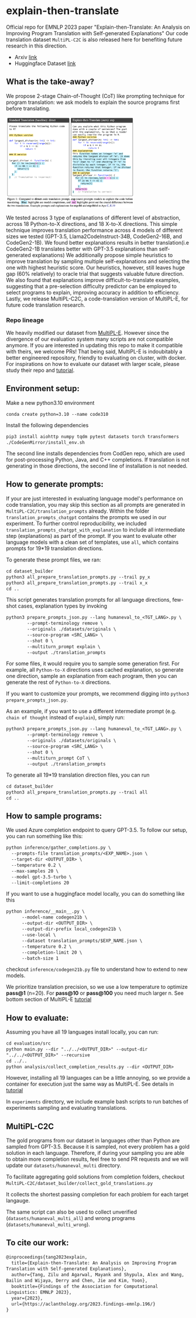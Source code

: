 # explain-then-translate
Official repo for EMNLP 2023 paper "Explain-then-Translate: An Analysis on Improving Program Translation with Self-generated Explanations"
Our code translation dataset `MultiPL-C2C` is also released here for benefiting future research in this direction.

- Arxiv [link](https://arxiv.org/abs/2311.07070)
- Huggingface Dataset [link](https://huggingface.co/datasets/zilu-peter-tang/MultiPL-C2C)

## What is the take-away?
We propose 2-stage Chain-of-Thought (CoT) like prompting technique for program translation: we ask models to explain the source programs first before translating.

<img src="https://github.com/PootieT/explain-then-translate/blob/main/docs/prompt_main_2.png" width="350">

We tested across 3 type of explanations of different level of abstraction, across 18 Python-to-X directions, and 18 X-to-X directions. 
This simple technique improves translation performance across 4 models of different sizes we tested (GPT-3.5, Llama2CodeInstruct-34B, CodeGen2-16B, and CodeGen2-1B).
We found better explanations results in better translation(i.e CodeGen2-1B translates better with GPT-3.5 explanations than self-generated explanations)
We additionally propose simple heuristics to improve translation by sampling multiple self-explanations and selecting the one with highest heuristic score. Our heuristics, however, still leaves huge gap (60% relatively) to oracle trial that suggests valuable future direction.
We also found that explanations improve difficult-to-translate examples, suggesting that a pre-selection difficulty predictor can be employed to select programs to explain, improving accuracy in addition to efficiency.
Lastly, we release MultiPL-C2C, a code-translation version of MultiPL-E, for future code translation research.

### Repo lineage

We heavily modified our dataset from [MultiPL-E](https://github.com/nuprl/MultiPL-E). However since the divergence of our evaluation system many scripts are not compatible anymore. If you are interested in updating this repo to make it compatible with theirs, we welcome PRs! That being said, MultiPL-E is indoubitably a better engineered repository, friendly to evaluating on cluster, with docker. For inspirations on how to evaluate our dataset with larger scale, please study their repo and [tutorial](https://nuprl.github.io/MultiPL-E/).

## Environment setup:

Make a new python3.10 environment
```shell
conda create python=3.10 --name code310
```
Install the following dependencies
```shell
pip3 install aiohttp numpy tqdm pytest datasets torch transformers
./CodeGenMirror/install_env.sh
```
The second line installs dependencies from CodGen repo, which are used for post-processing
Python, Java, and C++ completions. If translation is not generating in those directions, 
the second line of installation is not needed.

## How to generate prompts:

If your are just interested in evaluating language model's performance on code translation,
you may skip this section as all prompts are generated in `MultiPL-C2C/translation_prompts` already. 
Within the folder `translation_prompts_chatgpt` contains the prompts we used in our experiment.
To further control reproducibility, we included `translation_prompts_chatgpt_with_explanation` to 
include all intermediate step (explanations) as part of the prompt. If you want to evaluate 
other language models with a clean set of templates, use `all`, which contains prompts for 19*19 
translation directions.

To generate these prompt files, we ran:

```shell
cd dataset_builder
python3 all_prepare_translation_prompts.py --trail py_x
python3 all_prepare_translation_prompts.py --trail x_x
cd ..
```
This script generates translation prompts for all language directions, few-shot cases, explanation types by invoking

```shell
python3 prepare_prompts_json.py --lang humaneval_to_<TGT_LANG>.py \
        --prompt-terminology remove \
        --originals ./datasets/originals \
        --source-program <SRC_LANG> \
        --shot 0 \
        --multiturn_prompt explain \
        --output ./translation_prompts
```
For some files, it would require you to sample some generation first. For example, all `Python-to-X` directions uses 
cached explanation, so generate one direction, sample an explanation from each program, then you can generate the rest 
of `Python-to-X` directions.

If you want to customize your prompts, we recommend digging into `python3 prepare_prompts_json.py`.

As an example, if you want to use a different intermediate prompt (e.g. `chain of thought` instead of `explain`), 
simply run:
```shell
python3 prepare_prompts_json.py --lang humaneval_to_<TGT_LANG>.py \
        --prompt-terminology remove \
        --originals ./datasets/originals \
        --source-program <SRC_LANG> \
        --shot 0 \
        --multiturn_prompt CoT \
        --output ./translation_prompts
```

To generate all 19*19 translation direction files, you can run
```shell
cd dataset_builder
python3 all_prepare_translation_prompts.py --trail all
cd ..
```

## How to sample programs:

We used Azure completion endpoint to query GPT-3.5. To follow our setup, you can run something like this:
```shell
python inference/gather_completions.py \
  --prompts-file translation_prompts/<EXP_NAME>.json \
  --target-dir <OUTPUT_DIR> \
  --temperature 0.2 \
  --max-samples 20 \
  --model gpt-3.5-turbo \
  --limit-completions 20
```

If you want to use a huggingface model locally, you can do something like this
```shell
python inference/__main__.py \
      --model-name codegen21b \
      --output-dir <OUTPUT_DIR> \
      --output-dir-prefix local_codegen21b \
      --use-local \
      --dataset translation_prompts/$EXP_NAME.json \
      --temperature 0.2 \
      --completion-limit 20 \
      --batch-size 1
```
checkout `inference/codegen21b.py` file to understand how to extend to new models.

We prioritize translation precision, so we use a low temperature to optimize **pass@1** (n=20). 
For **pass@10** or **pass@100** you need much larger n. See bottom section of MultiPL-E 
[tutorial](https://nuprl.github.io/MultiPL-E/tutorial.html)

## How to evaluate:

Assuming you have all 19 languages install locally, you can run:

```shell
cd evaluation/src
python main.py --dir "../../<OUTPUT_DIR>" --output-dir "../../<OUTPUT_DIR>" --recursive
cd ../..
python analysis/collect_completion_results.py --dir <OUTPUT_DIR>
```

However, installing all 19 languages can be a little annoying, so we provide a container for 
execution just the same way as MultiPL-E. See details in [tutorial](MultiPL-C2C/docs/tutorial.md)

In `experiments` directory, we include example bash scripts to run batches of experiments sampling 
and evaluating translations.

## MultiPL-C2C

The gold programs from our dataset in languages other than Python are sampled from GPT-3.5. 
Because it is sampled, not every problem has a gold solution in each language. 
Therefore, if during your sampling you are able to obtain more completion results, feel free to send 
PR requests and we will update our `datasets/humaneval_multi` directory.

To facilitate aggregating gold solutions from completion folders, checkout 
`MultiPL-C2C/dataset_builder/collect_gold_translations.py`

It collects the shortest passing completion for each problem for each target langauge.

The same script can also be used to collect unverified (`datasets/humaneval_multi_all`) and wrong programs
(`datasets/humaneval_multi_wrong`).

## To cite our work:

```
@inproceedings{tang2023explain,
  title={Explain-then-Translate: An Analysis on Improving Program Translation with Self-generated Explanations},
  author={Tang, Zilu and Agarwal, Mayank and Shypula, Alex and Wang, Bailin and Wijaya, Derry and Chen, Jie and Kim, Yoon},
  booktitle={Findings of the Association for Computational Linguistics: EMNLP 2023},
  year={2023},
  url={https://aclanthology.org/2023.findings-emnlp.196/}
}
```
